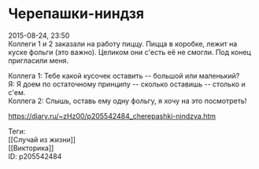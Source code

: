 Черепашки-ниндзя
=================

   
 2015-08-24, 23:50   
  Коллеги 1 и 2 заказали на работу пиццу. Пицца в коробке, лежит на куске фольги (это важно). Целиком они с'есть её не смогли. Под конец пригласили меня.   
   
 Коллега 1: Тебе какой кусочек оставить -- большой или маленький?   
 Я: Я доем по остаточному принципу -- сколько оставишь -- столько и с'ем.   
 Коллега 2: Слышь, оставь ему одну фольгу, я хочу на это посмотреть!   
    
 <https://diary.ru/~zHz00/p205542484_cherepashki-nindzya.htm>   
   
 Теги:   
 [[Случай из жизни]]   
 [[Викторика]]   
 ID: p205542484